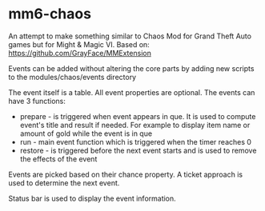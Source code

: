 # mm6-chaos

An attempt to make something similar to Chaos Mod for Grand Theft Auto games but for Might & Magic VI. Based on: https://github.com/GrayFace/MMExtension

Events can be added without altering the core parts by adding new scripts to the modules/chaos/events directory

The event itself is a table.
All event properties are optional.
The events can have 3 functions:

  * prepare - is triggered when event appears in que. It is used to compute event's title and result if needed. For example to display item name or amount of gold while the event is in que
  * run - main event function which is triggered when the timer reaches 0
  * restore - is triggered before the next event starts and is used to remove the effects of the event

Events are picked based on their chance property. A ticket approach is used to determine the next event.

Status bar is used to display the event information.
